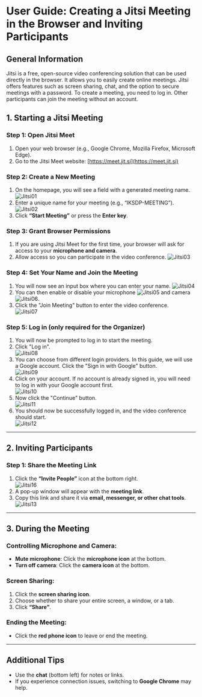 # User Guide: Creating a Jitsi Meeting in the Browser and Inviting Participants

## General Information
Jitsi is a free, open-source video conferencing solution that can be used directly in the browser. It allows you to easily create online meetings. Jitsi offers features such as screen sharing, chat, and the option to secure meetings with a password. To create a meeting, you need to log in. Other participants can join the meeting without an account.

## 1. Starting a Jitsi Meeting

### Step 1: Open Jitsi Meet
1. Open your web browser (e.g., Google Chrome, Mozilla Firefox, Microsoft Edge).
2. Go to the Jitsi Meet website: [https://meet.jit.si](https://meet.jit.si)

### Step 2: Create a New Meeting
1. On the homepage, you will see a field with a generated meeting name.
![Jitsi01](../../shared/images/user/jitsi/jitsi16.png)
2. Enter a unique name for your meeting (e.g., “IKSDP-MEETING”).
![Jitsi02](../../shared/images/user/jitsi/jitsi01.png)
3. Click **“Start Meeting”** or press the **Enter key**.

### Step 3: Grant Browser Permissions
1. If you are using Jitsi Meet for the first time, your browser will ask for access to your **microphone and camera**.
2. Allow access so you can participate in the video conference.
![Jitsi03](../../shared/images/user/jitsi/jitsi14.png)

### Step 4: Set Your Name and Join the Meeting
1. You will now see an input box where you can enter your name.
![Jitsi04](../../shared/images/user/jitsi/jitsi03.png)
2. You can then enable or disable your microphone ![Jitsi05](../../shared/images/user/jitsi/jitsi04.png) and camera ![Jitsi06](../../shared/images/user/jitsi/jitsi05.png).
3. Click the "Join Meeting" button to enter the video conference.  
![Jitsi07](../../shared/images/user/jitsi/jitsi06.png)

### Step 5: Log in (only required for the Organizer)
1. You will now be prompted to log in to start the meeting.
2. Click "Log in".  
![Jitsi08](../../shared/images/user/jitsi/jitsi07.png)
3. You can choose from different login providers. In this guide, we will use a Google account. Click the "Sign in with Google" button.  
![Jitsi09](../../shared/images/user/jitsi/jitsi08.png)
4. Click on your account. If no account is already signed in, you will need to log in with your Google account first.  
![Jitsi10](../../shared/images/user/jitsi/jitsi09.png)
5. Now click the "Continue" button.  
![Jitsi11](../../shared/images/user/jitsi/jitsi11.png)
6. You should now be successfully logged in, and the video conference should start.  
![Jitsi12](../../shared/images/user/jitsi/jitsi12.png)
---

## 2. Inviting Participants

### Step 1: Share the Meeting Link
1. Click the **“Invite People”** icon at the bottom right.  
![Jitsi16](../../shared/images/user/jitsi/jitsi17.png)
2. A pop-up window will appear with the **meeting link**.
3. Copy this link and share it via **email, messenger, or other chat tools**.  
![Jitsi13](../../shared/images/user/jitsi/jitsi13.png)

---

## 3. During the Meeting

### Controlling Microphone and Camera:
- **Mute microphone**: Click the **microphone icon** at the bottom.
- **Turn off camera**: Click the **camera icon** at the bottom.

### Screen Sharing:
1. Click the **screen sharing icon**.
2. Choose whether to share your entire screen, a window, or a tab.
3. Click **“Share”**.

### Ending the Meeting:
- Click the **red phone icon** to leave or end the meeting.

---

## Additional Tips
- Use the **chat** (bottom left) for notes or links.
- If you experience connection issues, switching to **Google Chrome** may help.
